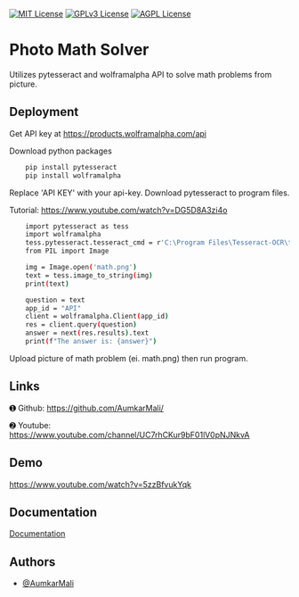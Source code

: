 


[![MIT License](https://img.shields.io/badge/License-MIT-green.svg)](https://choosealicense.com/licenses/mit/)
[![GPLv3 License](https://img.shields.io/badge/License-GPL%20v3-yellow.svg)](https://opensource.org/licenses/)
[![AGPL License](https://img.shields.io/badge/license-AGPL-blue.svg)](http://www.gnu.org/licenses/agpl-3.0)


# Photo Math Solver

Utilizes pytesseract and wolframalpha API to solve math problems from picture.
 
  
## Deployment

Get API key at https://products.wolframalpha.com/api

Download python packages

```bash
    pip install pytesseract
    pip install wolframalpha
```

Replace 'API KEY' with your api-key. Download pytesseract to program files.

Tutorial: https://www.youtube.com/watch?v=DG5D8A3zi4o

```bash
    import pytesseract as tess
    import wolframalpha
    tess.pytesseract.tesseract_cmd = r'C:\Program Files\Tesseract-OCR\tesseract.exe'
    from PIL import Image

    img = Image.open('math.png')
    text = tess.image_to_string(img)
    print(text)

    question = text
    app_id = "API"
    client = wolframalpha.Client(app_id)
    res = client.query(question)
    answer = next(res.results).text
    print(f"The answer is: {answer}")
```

Upload picture of math problem (ei. math.png) then run program.
## Links

➊ Github: https://github.com/AumkarMali/

➋ Youtube: https://www.youtube.com/channel/UC7rhCKur9bF01lV0pNJNkvA
## Demo

https://www.youtube.com/watch?v=5zzBfvukYqk

## Documentation

[Documentation](hhttps://reference.wolfram.com/language/ref/WolframAlpha)


## Authors

- [@AumkarMali](https://www.github.com/AumkarMali)


